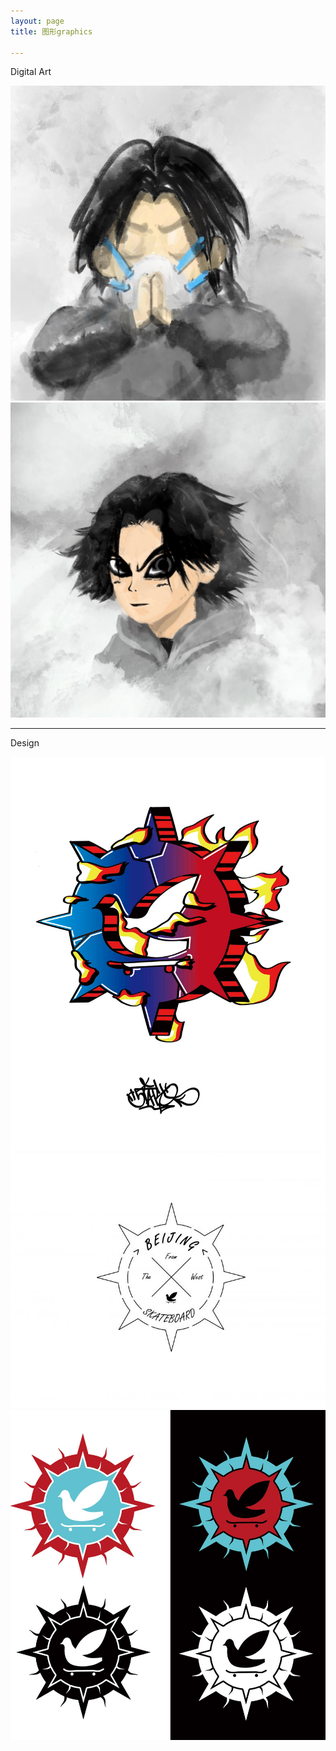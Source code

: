 ```yaml
---
layout: page
title: 图形graphics

---
```


Digital Art

![about](/images/pages/graphics/kid.jpg)
![about](/images/pages/graphics/portrait.jpg)

---

Design

![about](/images/pages/graphics/wotb.jpg)
![about](/images/pages/graphics/16_1.jpg)
![about](/images/pages/graphics/18_1.jpg)
